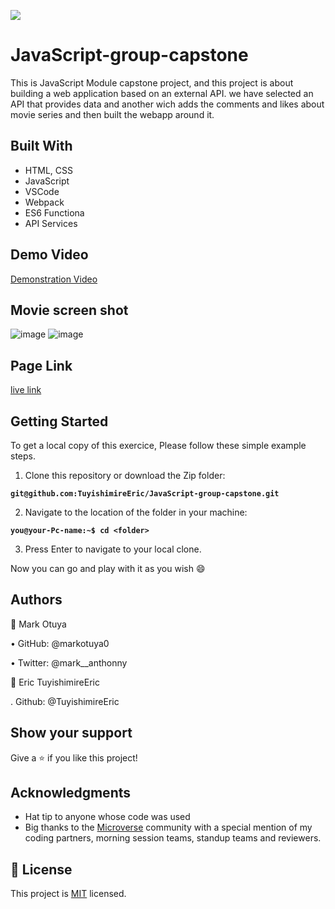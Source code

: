 
![](https://img.shields.io/badge/Microverse-blueviolet)

# JavaScript-group-capstone
This is JavaScript Module capstone project, and this project is about building a web application based on an external API. we have selected an API that provides data and another wich adds the comments and likes about movie series and then built the webapp around it. 

## Built With

- HTML, CSS 
- JavaScript
- VSCode
- Webpack
- ES6 Functiona
- API Services

## Demo Video
[Demonstration Video](https://drive.google.com/drive/folders/1wtzX7u8tSCPgpJryMD9TiMrA8NoiLf1s?usp=sharing)

## Movie screen shot
![image](https://user-images.githubusercontent.com/102757126/184555024-0fe43284-b9f9-4c84-a5e4-ccf880c74b08.png)
![image](https://user-images.githubusercontent.com/102757126/184555098-355f347a-ea86-40b8-8ea3-9a12d868b7ec.png)


## Page Link 

[live link](https://tuyishimireeric.github.io/JavaScript-group-capstone/dist/)


## Getting Started
To get a local copy of this exercice, Please follow these simple example steps.

1. Clone this repository or download the Zip folder:

**``git@github.com:TuyishimireEric/JavaScript-group-capstone.git``**

2. Navigate to the location of the folder in your machine:

**``you@your-Pc-name:~$ cd <folder>``**

3. Press Enter to navigate to your local clone.

Now you can go and play with it as you wish :smile:

## Authors
👤 Mark Otuya

• GitHub: @markotuya0

• Twitter: @mark__anthonny

👤 Eric TuyishimireEric

. Github: @TuyishimireEric

## Show your support
Give a ⭐️ if you like this project!

## Acknowledgments

- Hat tip to anyone whose code was used
- Big thanks to the [Microverse](https://bit.ly/MicroverseTN) community with a special mention of my coding partners, morning session teams, standup teams and reviewers.

## 📝 License
This project is [MIT](./LICENSE.txt) licensed.
